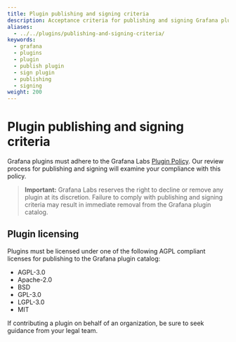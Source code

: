 ```yaml
---
title: Plugin publishing and signing criteria
description: Acceptance criteria for publishing and signing Grafana plugins.
aliases:
  - ../../plugins/publishing-and-signing-criteria/
keywords:
  - grafana
  - plugins
  - plugin
  - publish plugin
  - sign plugin
  - publishing
  - signing
weight: 200
---
```


# Plugin publishing and signing criteria

Grafana plugins must adhere to the Grafana Labs [Plugin Policy](/legal/plugins/). Our review process for publishing and signing will examine your compliance with this policy.

> **Important:** Grafana Labs reserves the right to decline or remove any plugin at its discretion. Failure to comply with publishing and signing criteria may result in immediate removal from the Grafana plugin catalog.

## Plugin licensing

Plugins must be licensed under one of the following AGPL compliant licenses for publishing to the Grafana plugin catalog:

- AGPL-3.0
- Apache-2.0
- BSD
- GPL-3.0
- LGPL-3.0
- MIT

If contributing a plugin on behalf of an organization, be sure to seek guidance from your legal team.
